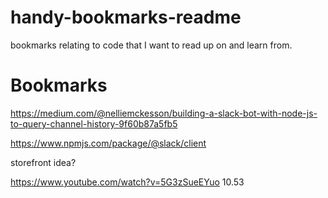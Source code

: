 # handy-bookmarks-readme
bookmarks relating to code that I want to read up on and learn from.

# Bookmarks
https://medium.com/@nelliemckesson/building-a-slack-bot-with-node-js-to-query-channel-history-9f60b87a5fb5

https://www.npmjs.com/package/@slack/client

storefront idea?

https://www.youtube.com/watch?v=5G3zSueEYuo
10.53
